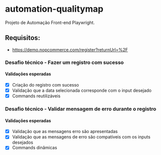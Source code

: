 # automation-qualitymap
Projeto de Automação Front-end Playwright.

## Requisitos:

* https://demo.nopcommerce.com/register?returnUrl=%2F

### Desafio técnico - Fazer um registro com sucesso

#### Validações esperadas

- [x]  Criação do registro com sucesso
- [x]  Validação que a data selecionada corresponde com o input desejado
- [x]  Commands reutilizáveis

### Desafio técnico - Validar mensagem de erro durante o registro

#### Validações esperadas

- [x]  Validação que as mensagens erro são apresentadas
- [x]  Validação que as mensagens de erro são compatíveis com os inputs desejados
- [x]  Commands dinâmicas
